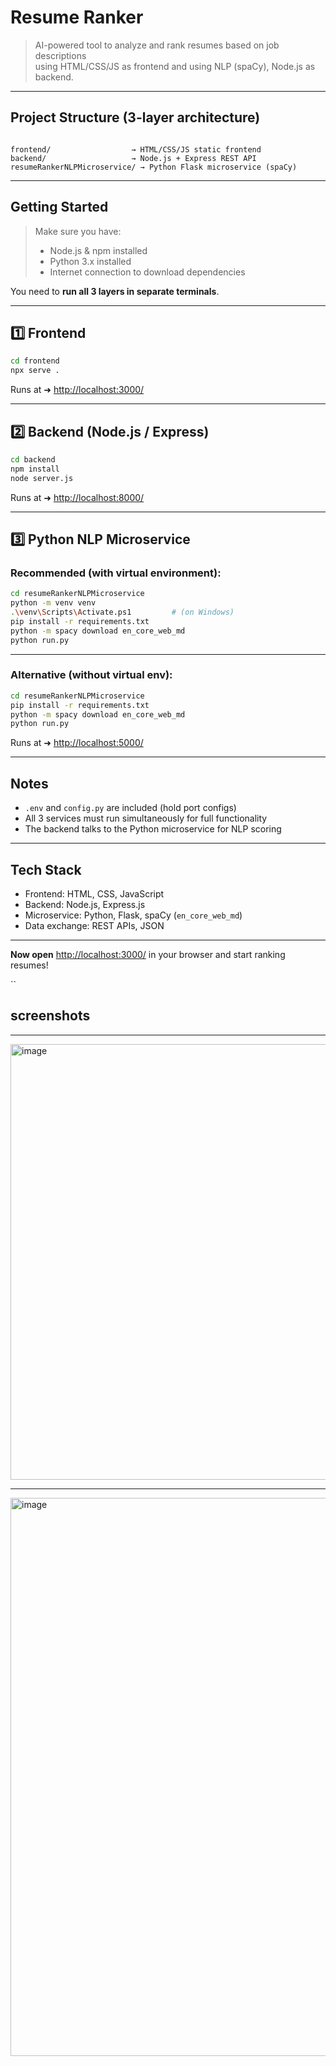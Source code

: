 # Resume Ranker

> AI-powered tool to analyze and rank resumes based on job descriptions  
> using HTML/CSS/JS as frontend and using NLP (spaCy), Node.js as backend.

---

##  **Project Structure (3-layer architecture)**

```

frontend/                  → HTML/CSS/JS static frontend
backend/                   → Node.js + Express REST API
resumeRankerNLPMicroservice/ → Python Flask microservice (spaCy)

````

---

##  **Getting Started**

>  Make sure you have:
> - Node.js & npm installed
> - Python 3.x installed
> - Internet connection to download dependencies

You need to **run all 3 layers in separate terminals**.

---

##  **1️⃣ Frontend**

```bash
cd frontend
npx serve .
````

Runs at ➜ [http://localhost:3000/](http://localhost:3000/)

---

##  **2️⃣ Backend (Node.js / Express)**

```bash
cd backend
npm install
node server.js
```

Runs at ➜ [http://localhost:8000/](http://localhost:8000/)

---

##  **3️⃣ Python NLP Microservice**

### Recommended (with virtual environment):

```bash
cd resumeRankerNLPMicroservice
python -m venv venv
.\venv\Scripts\Activate.ps1         # (on Windows)
pip install -r requirements.txt
python -m spacy download en_core_web_md
python run.py
```

---

###  Alternative (without virtual env):

```bash
cd resumeRankerNLPMicroservice
pip install -r requirements.txt
python -m spacy download en_core_web_md
python run.py
```

Runs at ➜ [http://localhost:5000/](http://localhost:5000/)

---

##  **Notes**

* `.env` and `config.py` are included (hold port configs)
* All 3 services must run simultaneously for full functionality
* The backend talks to the Python microservice for NLP scoring

---

## **Tech Stack**

* Frontend: HTML, CSS, JavaScript
* Backend: Node.js, Express.js
* Microservice: Python, Flask, spaCy (`en_core_web_md`)
* Data exchange: REST APIs, JSON

---

 **Now open** [http://localhost:3000/](http://localhost:3000/) in your browser and start ranking resumes!

``
##  **screenshots**
---

<img width="1776" height="697" alt="image" src="https://github.com/user-attachments/assets/9f8d3cab-8d99-4127-a4b0-c8e0fb3d2052" />

---

<img width="1264" height="893" alt="image" src="https://github.com/user-attachments/assets/01069072-6836-4989-bfc7-511d1222acad" />

